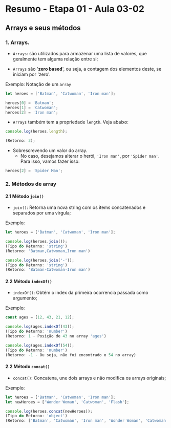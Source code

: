 # Resumo - Etapa 01 - Aula 03-02

## Arrays e seus métodos

### 1. Arrays.

- ``Arrays``: são utilizados para armazenar uma lista de valores, que geralmente tem alguma relação entre si;

- ``Arrays`` são '**zero based**', ou seja, a contagem dos elementos deste, se iniciam por 'zero'.

Exemplo: Notação de um ``array``

~~~javascript
let heroes = ['Batman', 'Catwoman', 'Iron man'];

heroes[0] = 'Batman';
heroes[1] = 'Catwoman';
heroes[2] = 'Iron man';
~~~

- ``Arrays`` também tem a propriedade ``length``. Veja abaixo:

~~~javascript
console.log(heroes.length);

(Retorno: 3);
~~~


- Sobrescrevendo um valor do array.
    - No caso, desejamos alterar o herói, ``'Iron man'``, por ``'Spider man'``. Para isso, vamos fazer isso:

~~~javascript
heroes[2] = 'Spider Man';
~~~


### 2. Métodos de array

#### 2.1 Método ``join()``

- ``join()``: Retorna uma nova string com os items concatenados e separados por uma virgula;

Exemplo:
~~~javascript
let heroes = ['Batman', 'Catwoman', 'Iron man'];

console.log(heroes.join());
(Tipo do Retorno: 'string')
(Retorno: 'Batman,Catwoman,Iron man')

console.log(heroes.join('-'));
(Tipo do Retorno: 'string')
(Retorno: 'Batman-Catwoman-Iron man')
~~~

#### 2.2 Método ``indexOf()``

- ``indexOf()``: Obtém o index da primeira ocorrencia passada como argumento;

Exemplo:
~~~javascript
const ages = [12, 43, 21, 12];

console.log(ages.indexOf(43));
(Tipo do Retorno: 'number')
(Retorno: 1 - Posição de 43 no array 'ages')

console.log(ages.indexOf(54));
(Tipo do Retorno: 'number')
(Retorno: -1 - Ou seja, não foi encontrado o 54 no array)
~~~

#### 2.2 Método ``concat()``

- ``concat()``: Concatena, une dois arrays e não modifica os arrays originais;

Exemplo:
~~~javascript
let heroes = ['Batman', 'Catwoman', 'Iron man'];
let newHeroes = ['Wonder Woman', 'Catwoman', 'Flash'];

console.log(heroes.concat(newHeroes));
(Tipo do Retorno: 'object')
(Retorno: ['Batman', 'Catwoman', 'Iron man', 'Wonder Woman', 'Catwoman', 'Flash'])
~~~